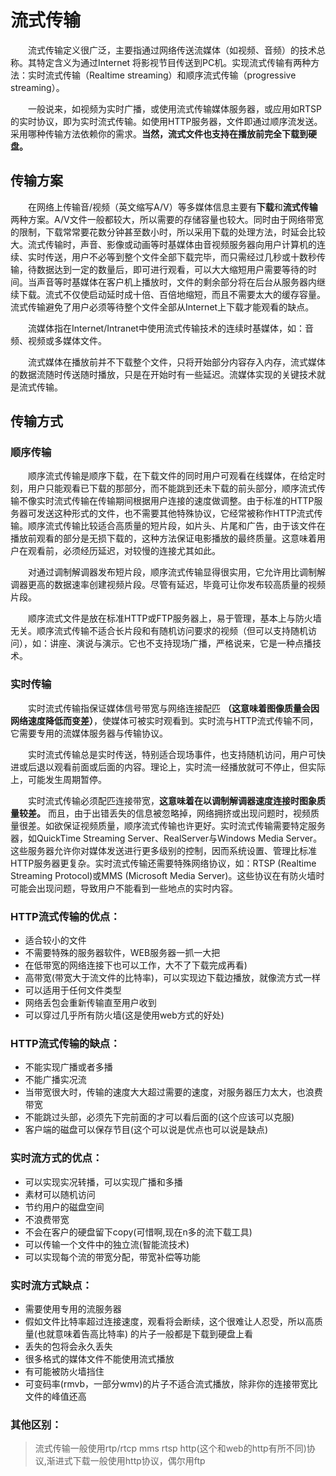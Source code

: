 <!--
 * @Author: your name
 * @Date: 2020-12-21 21:41:00
 * @LastEditTime: 2020-12-23 08:54:18
 * @LastEditors: Please set LastEditors
 * @Description: In User Settings Edit
 * @FilePath: /blogWebsite/docs/node/流式传输.md
-->
# 流式传输
&emsp;&emsp;流式传输定义很广泛，主要指通过网络传送流媒体（如视频、音频）的技术总称。其特定含义为通过Internet 将影视节目传送到PC机。实现流式传输有两种方法：实时流式传输（Realtime streaming）和顺序流式传输（progressive streaming）。

&emsp;&emsp;一般说来，如视频为实时广播，或使用流式传输媒体服务器，或应用如RTSP的实时协议，即为实时流式传输。如使用HTTP服务器，文件即通过顺序流发送。采用哪种传输方法依赖你的需求。**当然，流式文件也支持在播放前完全下载到硬盘。**

## 传输方案

&emsp;&emsp;在网络上传输音/视频（英文缩写A/V）等多媒体信息主要有**下载**和**流式传输**两种方案。A/V文件一般都较大，所以需要的存储容量也较大。同时由于网络带宽的限制，下载常常要花数分钟甚至数小时，所以采用下载的处理方法，时延会比较大。流式传输时，声音、影像或动画等时基媒体由音视频服务器向用户计算机的连续、实时传送，用户不必等到整个文件全部下载完毕，而只需经过几秒或十数秒传输，待数据达到一定的数量后，即可进行观看，可以大大缩短用户需要等待的时间。当声音等时基媒体在客户机上播放时，文件的剩余部分将在后台从服务器内继续下载。流式不仅使启动延时成十倍、百倍地缩短，而且不需要太大的缓存容量。流式传输避免了用户必须等待整个文件全部从Internet上下载才能观看的缺点。

&emsp;&emsp;流媒体指在Internet/Intranet中使用流式传输技术的连续时基媒体，如：音频、视频或多媒体文件。

&emsp;&emsp;流式媒体在播放前并不下载整个文件，只将开始部分内容存入内存，流式媒体的数据流随时传送随时播放，只是在开始时有一些延迟。流媒体实现的关键技术就是流式传输。

## 传输方式
### 顺序传输

&emsp;&emsp;顺序流式传输是顺序下载，在下载文件的同时用户可观看在线媒体，在给定时刻，用户只能观看已下载的那部分，而不能跳到还未下载的前头部分，顺序流式传输不像实时流式传输在传输期间根据用户连接的速度做调整。由于标准的HTTP服务器可发送这种形式的文件，也不需要其他特殊协议，它经常被称作HTTP流式传输。顺序流式传输比较适合高质量的短片段，如片头、片尾和广告，由于该文件在播放前观看的部分是无损下载的，这种方法保证电影播放的最终质量。这意味着用户在观看前，必须经历延迟，对较慢的连接尤其如此。

&emsp;&emsp;对通过调制解调器发布短片段，顺序流式传输显得很实用，它允许用比调制解调器更高的数据速率创建视频片段。尽管有延迟，毕竟可让你发布较高质量的视频片段。

&emsp;&emsp;顺序流式文件是放在标准HTTP或FTP服务器上，易于管理，基本上与防火墙无关。顺序流式传输不适合长片段和有随机访问要求的视频（但可以支持随机访问），如：讲座、演说与演示。它也不支持现场广播，严格说来，它是一种点播技术。

### 实时传输

&emsp;&emsp;实时流式传输指保证媒体信号带宽与网络连接配匹 **（这意味着图像质量会因网络速度降低而变差）**，使媒体可被实时观看到。实时流与HTTP流式传输不同，它需要专用的流媒体服务器与传输协议。

&emsp;&emsp;实时流式传输总是实时传送，特别适合现场事件，也支持随机访问，用户可快进或后退以观看前面或后面的内容。理论上，实时流一经播放就可不停止，但实际上，可能发生周期暂停。

&emsp;&emsp;实时流式传输必须配匹连接带宽，**这意味着在以调制解调器速度连接时图象质量较差。** 而且，由于出错丢失的信息被忽略掉，网络拥挤或出现问题时，视频质量很差。如欲保证视频质量，顺序流式传输也许更好。实时流式传输需要特定服务器，如QuickTime Streaming Server、RealServer与Windows Media Server。这些服务器允许你对媒体发送进行更多级别的控制，因而系统设置、管理比标准HTTP服务器更复杂。实时流式传输还需要特殊网络协议，如：RTSP (Realtime Streaming Protocol)或MMS (Microsoft Media Server)。这些协议在有防火墙时可能会出现问题，导致用户不能看到一些地点的实时内容。

### HTTP流式传输的优点：

- 适合较小的文件
- 不需要特殊的服务器软件，WEB服务器一抓一大把
- 在低带宽的网络连接下也可以工作，大不了下载完成再看)
- 高带宽(带宽大于流文件的比特率)，可以实现边下载边播放，就像流方式一样
- 可以适用于任何文件类型
- 网络丢包会重新传输直至用户收到
- 可以穿过几乎所有防火墙(这是使用web方式的好处)

### HTTP流式传输的缺点：

- 不能实现广播或者多播
- 不能广播实况流
- 当带宽很大时，传输的速度大大超过需要的速度，对服务器压力太大，也浪费带宽
- 不能跳过头部，必须先下完前面的才可以看后面的(这个应该可以克服)
- 客户端的磁盘可以保存节目(这个可以说是优点也可以说是缺点)

### 实时流方式的优点：
- 可以实现实况转播，可以实现广播和多播
- 素材可以随机访问
- 节约用户的磁盘空间
- 不浪费带宽
- 不会在客户的硬盘留下copy(可惜啊,现在n多的流下载工具)
- 可以传输一个文件中的独立流(智能流技术)
- 可以实现每个流的带宽分配，带宽补偿等功能

### 实时流方式缺点：
- 需要使用专用的流服务器
- 假如文件比特率超过连接速度，观看将会断续，这个很难让人忍受，所以高质量(也就意味着告高比特率) 的片子一般都是下载到硬盘上看
- 丢失的包将会永久丢失
- 很多格式的媒体文件不能使用流式播放
- 有可能被防火墙挡住
- 可变码率(rmvb，一部分wmv)的片子不适合流式播放，除非你的连接带宽比文件的峰值还高

### 其他区别：

> 流式传输一般使用rtp/rtcp mms rtsp http(这个和web的http有所不同)协议,渐进式下载一般使用http协议，偶尔用ftp